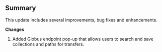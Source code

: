 ## Summary

This update includes several improvements, bug fixes and enhancements.

**Changes**

1. Added Globus endpoint pop-up that allows users to search and save collections and paths for transfers.
